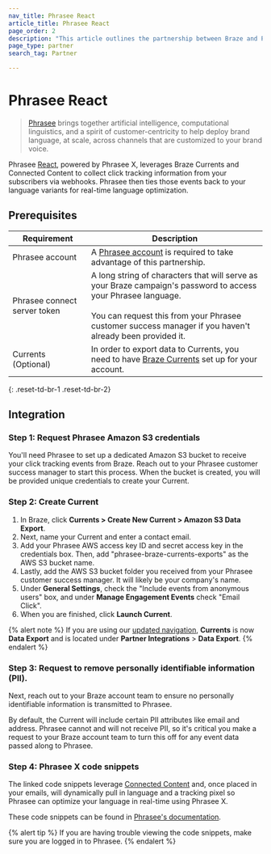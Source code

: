 ```yaml
---
nav_title: Phrasee React
article_title: Phrasee React
page_order: 2
description: "This article outlines the partnership between Braze and Phrasee React that leverages Braze Currents and Connected Content to collect click tracking information from your subscribers via webhooks. Phrasee then ties those events back to your language variants for real-time language optimization."
page_type: partner
search_tag: Partner

---
```


# Phrasee React

> [Phrasee][1] brings together artificial intelligence, computational linguistics, and a spirit of customer-centricity to help deploy brand language, at scale, across channels that are customized to your brand voice.

Phrasee [React](https://phrasee.co/platform/react/), powered by Phrasee X, leverages Braze Currents and Connected Content to collect click tracking information from your subscribers via webhooks. Phrasee then ties those events back to your language variants for real-time language optimization. 

## Prerequisites

| Requirement | Description |
|---|---|
| Phrasee account | A [Phrasee account][3] is required to take advantage of this partnership. |
| Phrasee connect server token | A long string of characters that will serve as your Braze campaign's password to access your Phrasee language.<br><br>You can request this from your Phrasee customer success manager if you haven't already been provided it. |
| Currents (Optional) | In order to export data to Currents, you need to have [Braze Currents]({{site.baseurl}}/user_guide/data_and_analytics/braze_currents/#access-currents) set up for your account. |
{: .reset-td-br-1 .reset-td-br-2}

## Integration

### Step 1: Request Phrasee Amazon S3 credentials

You'll need Phrasee to set up a dedicated Amazon S3 bucket to receive your click tracking events from Braze. Reach out to your Phrasee customer success manager to start this process. When the bucket is created, you will be provided unique credentials to create your Current. 

### Step 2: Create Current

1. In Braze, click **Currents > Create New Current > Amazon S3 Data Export**. 
2. Next, name your Current and enter a contact email.
3. Add your Phrasee AWS access key ID and secret access key in the credentials box. Then, add "phrasee-braze-currents-exports" as the AWS S3 bucket name. 
4. Lastly, add the AWS S3 bucket folder you received from your Phrasee customer success manager. It will likely be your company's name.
5. Under **General Settings**, check the "Include events from anonymous users" box, and under **Manage Engagement Events** check "Email Click".
6. When you are finished, click **Launch Current**.

{% alert note %}
If you are using our [updated navigation]({{site.baseurl}}/navigation/), **Currents** is now **Data Export** and is located under **Partner Integrations** > **Data Export**.
{% endalert %}

### Step 3: Request to remove personally identifiable information (PII).

Next, reach out to your Braze account team to ensure no personally identifiable information is transmitted to Phrasee.

By default, the Current will include certain PII attributes like email and address. Phrasee cannot and will not receive PII, so it's critical you make a request to your Braze account team to turn this off for any event data passed along to Phrasee.

### Step 4: Phrasee X code snippets 

The linked code snippets leverage [Connected Content]({{site.baseurl}}/user_guide/personalization_and_dynamic_content/connected_content) and, once placed in your emails, will dynamically pull in language and a tracking pixel so Phrasee can optimize your language in real-time using Phrasee X.

These code snippets can be found in [Phrasee's documentation](https://support.phrasee.co/en/articles/6101325-braze-dynamic-optimization-code-snippets). 

{% alert tip %}
If you are having trouble viewing the code snippets, make sure you are logged in to Phrasee.
{% endalert %} 

[1]: https://phrasee.co/
[3]: mailto:awesome@phrasee.co